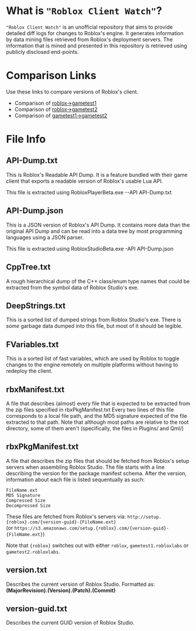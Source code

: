 # What is `"Roblox Client Watch"`?

`"Roblox Client Watch"` is an unofficial repository that aims to provide detailed diff logs for changes to Roblox's engine.
It generates information by data mining files retrieved from Roblox's deployment servers. The information that is mined and presented in this repository is retrieved using publicly disclosed end-points.

# Comparison Links

Use these links to compare versions of Roblox's client.

* Comparison of [roblox->gametest1](https://github.com/CloneTrooper1019/Roblox-Client-Watch/compare/gametest1.robloxlabs#files_bucket)
* Comparison of [roblox->gametest2](https://github.com/CloneTrooper1019/Roblox-Client-Watch/compare/gametest2.robloxlabs#files_bucket)
* Comparison of [gametest1->gametest2](https://github.com/CloneTrooper1019/Roblox-Client-Watch/compare/gametest1.robloxlabs...gametest2.robloxlabs)

# File Info

## API-Dump.txt
This is Roblox's Readable API Dump. It is a feature bundled with their game client that exports a readable version of Roblox's usable Lua API.

This file is extracted using RobloxPlayerBeta.exe --API API-Dump.txt

## API-Dump.json
This is a JSON version of Roblox's API Dump. It contains more data than the original API Dump and can be read into a data tree by most programming languages using a JSON parser.

This file is extracted using RobloxStudioBeta.exe -API API-Dump.json

## CppTree.txt
A rough hierarchical dump of the C++ class/enum type names that could be extracted from the symbol data of Roblox Studio's exe. 

## DeepStrings.txt
This is a sorted list of dumped strings from Roblox Studio's exe. There is *some* garbage data dumped into this file, but most of it should be legible.

## FVariables.txt
This is a sorted list of fast variables, which are used by Roblox to toggle changes to the engine remotely on multiple platforms without having to redeploy the client.

## rbxManifest.txt
A file that describes (almost) every file that is expected to be extracted from the zip files specified in rbxPkgManifest.txt
Every two lines of this file corresponds to a local file path, and the MD5 signature expected of the file extracted to that path.
Note that although most paths are relative to the root directory, some of them aren't (specifically, the files in Plugins/ and Qml/)

## rbxPkgManifest.txt
A file that describes the zip files that should be fetched from Roblox's setup servers when assembling Roblox Studio.
The file starts with a line describing the version for the package manifest schema.
After the version, information about each file is listed sequentually as such:

```
FileName.ext
MD5 Signature
Compressed Size
Decompressed Size
```

These files are fetched from Roblox's servers via:
`http://setup.{roblox}.com/{version-guid}-{FileName.ext}`<br/>
(or `https://s3.amazonaws.com/setup.{roblox}.com/{version-guid}-{FileName.ext}`)

Note that `{roblox}` switches out with either `roblox`, `gametest1.robloxlabs` or `gametest2.robloxlabs`.

## version.txt
Describes the current version of Roblox Studio. Formatted as: **(MajorRevision).(Version).(Patch).(Commit)**

## version-guid.txt
Describes the current GUID version of Roblox Studio.
